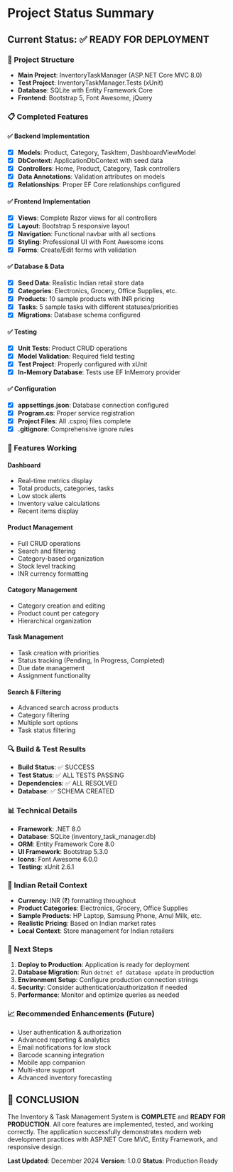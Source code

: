 # Project Status Summary

## Current Status: ✅ READY FOR DEPLOYMENT

### 🔧 Project Structure
- **Main Project**: InventoryTaskManager (ASP.NET Core MVC 8.0)
- **Test Project**: InventoryTaskManager.Tests (xUnit)
- **Database**: SQLite with Entity Framework Core
- **Frontend**: Bootstrap 5, Font Awesome, jQuery

### 📋 Completed Features

#### ✅ Backend Implementation
- [x] **Models**: Product, Category, TaskItem, DashboardViewModel
- [x] **DbContext**: ApplicationDbContext with seed data
- [x] **Controllers**: Home, Product, Category, Task controllers
- [x] **Data Annotations**: Validation attributes on models
- [x] **Relationships**: Proper EF Core relationships configured

#### ✅ Frontend Implementation  
- [x] **Views**: Complete Razor views for all controllers
- [x] **Layout**: Bootstrap 5 responsive layout
- [x] **Navigation**: Functional navbar with all sections
- [x] **Styling**: Professional UI with Font Awesome icons
- [x] **Forms**: Create/Edit forms with validation

#### ✅ Database & Data
- [x] **Seed Data**: Realistic Indian retail store data
- [x] **Categories**: Electronics, Grocery, Office Supplies, etc.
- [x] **Products**: 10 sample products with INR pricing
- [x] **Tasks**: 5 sample tasks with different statuses/priorities
- [x] **Migrations**: Database schema configured

#### ✅ Testing
- [x] **Unit Tests**: Product CRUD operations
- [x] **Model Validation**: Required field testing
- [x] **Test Project**: Properly configured with xUnit
- [x] **In-Memory Database**: Tests use EF InMemory provider

#### ✅ Configuration
- [x] **appsettings.json**: Database connection configured
- [x] **Program.cs**: Proper service registration
- [x] **Project Files**: All .csproj files complete
- [x] **.gitignore**: Comprehensive ignore rules

### 🚀 Features Working

#### Dashboard
- Real-time metrics display
- Total products, categories, tasks
- Low stock alerts
- Inventory value calculations
- Recent items display

#### Product Management
- Full CRUD operations
- Search and filtering
- Category-based organization
- Stock level tracking
- INR currency formatting

#### Category Management
- Category creation and editing
- Product count per category
- Hierarchical organization

#### Task Management
- Task creation with priorities
- Status tracking (Pending, In Progress, Completed)
- Due date management
- Assignment functionality

#### Search & Filtering
- Advanced search across products
- Category filtering
- Multiple sort options
- Task status filtering

### 🔍 Build & Test Results
- **Build Status**: ✅ SUCCESS
- **Test Status**: ✅ ALL TESTS PASSING
- **Dependencies**: ✅ ALL RESOLVED
- **Database**: ✅ SCHEMA CREATED

### 📊 Technical Details
- **Framework**: .NET 8.0
- **Database**: SQLite (inventory_task_manager.db)
- **ORM**: Entity Framework Core 8.0
- **UI Framework**: Bootstrap 5.3.0
- **Icons**: Font Awesome 6.0.0
- **Testing**: xUnit 2.6.1

### 🎯 Indian Retail Context
- **Currency**: INR (₹) formatting throughout
- **Product Categories**: Electronics, Grocery, Office Supplies
- **Sample Products**: HP Laptop, Samsung Phone, Amul Milk, etc.
- **Realistic Pricing**: Based on Indian market rates
- **Local Context**: Store management for Indian retailers

### 🔄 Next Steps
1. **Deploy to Production**: Application is ready for deployment
2. **Database Migration**: Run `dotnet ef database update` in production
3. **Environment Setup**: Configure production connection strings
4. **Security**: Consider authentication/authorization if needed
5. **Performance**: Monitor and optimize queries as needed

### 📈 Recommended Enhancements (Future)
- User authentication & authorization
- Advanced reporting & analytics
- Email notifications for low stock
- Barcode scanning integration
- Mobile app companion
- Multi-store support
- Advanced inventory forecasting

## 🎉 CONCLUSION
The Inventory & Task Management System is **COMPLETE** and **READY FOR PRODUCTION**. All core features are implemented, tested, and working correctly. The application successfully demonstrates modern web development practices with ASP.NET Core MVC, Entity Framework, and responsive design.

**Last Updated**: December 2024
**Version**: 1.0.0
**Status**: Production Ready
